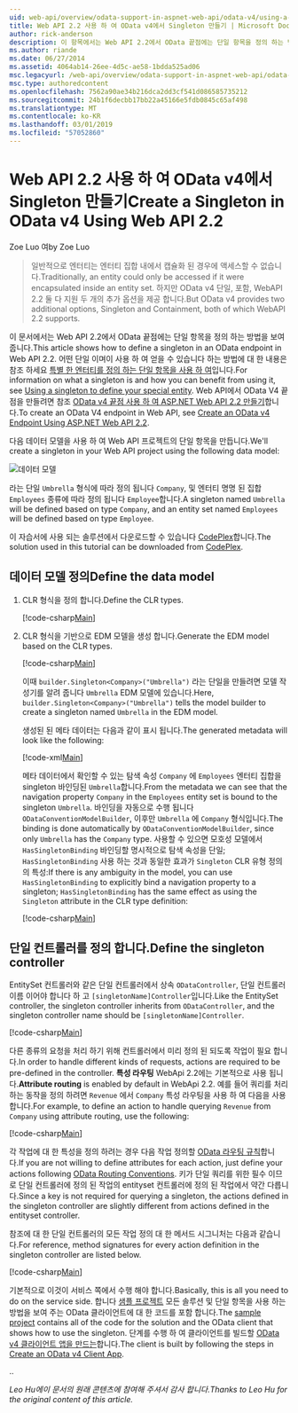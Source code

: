 ```yaml
---
uid: web-api/overview/odata-support-in-aspnet-web-api/odata-v4/using-a-singleton-in-an-odata-endpoint-in-web-api-22
title: Web API 2.2 사용 하 여 OData v4에서 Singleton 만들기 | Microsoft Docs
author: rick-anderson
description: 이 항목에서는 Web API 2.2에서 OData 끝점에는 단일 항목을 정의 하는 방법을 보여 줍니다.
ms.author: riande
ms.date: 06/27/2014
ms.assetid: 4064ab14-26ee-4d5c-ae58-1bdda525ad06
msc.legacyurl: /web-api/overview/odata-support-in-aspnet-web-api/odata-v4/using-a-singleton-in-an-odata-endpoint-in-web-api-22
msc.type: authoredcontent
ms.openlocfilehash: 7562a90ae34b216dca2dd3cf541d086585735212
ms.sourcegitcommit: 24b1f6decbb17bb22a45166e5fdb0845c65af498
ms.translationtype: MT
ms.contentlocale: ko-KR
ms.lasthandoff: 03/01/2019
ms.locfileid: "57052860"
---
```

<a name="create-a-singleton-in-odata-v4-using-web-api-22"></a><span data-ttu-id="566cf-103">Web API 2.2 사용 하 여 OData v4에서 Singleton 만들기</span><span class="sxs-lookup"><span data-stu-id="566cf-103">Create a Singleton in OData v4 Using Web API 2.2</span></span>
====================
<span data-ttu-id="566cf-104">Zoe Luo 여</span><span class="sxs-lookup"><span data-stu-id="566cf-104">by Zoe Luo</span></span>

> <span data-ttu-id="566cf-105">일반적으로 엔터티는 엔터티 집합 내에서 캡슐화 된 경우에 액세스할 수 없습니다.</span><span class="sxs-lookup"><span data-stu-id="566cf-105">Traditionally, an entity could only be accessed if it were encapsulated inside an entity set.</span></span> <span data-ttu-id="566cf-106">하지만 OData v4 단일, 포함, WebAPI 2.2 둘 다 지원 두 개의 추가 옵션을 제공 합니다.</span><span class="sxs-lookup"><span data-stu-id="566cf-106">But OData v4 provides two additional options, Singleton and Containment, both of which WebAPI 2.2 supports.</span></span>


<span data-ttu-id="566cf-107">이 문서에서는 Web API 2.2에서 OData 끝점에는 단일 항목을 정의 하는 방법을 보여 줍니다.</span><span class="sxs-lookup"><span data-stu-id="566cf-107">This article shows how to define a singleton in an OData endpoint in Web API 2.2.</span></span> <span data-ttu-id="566cf-108">어떤 단일 이며이 사용 하 여 얻을 수 있습니다 하는 방법에 대 한 내용은 참조 하세요 [특별 한 엔터티를 정의 하는 단일 항목을 사용 하 여](https://blogs.msdn.com/b/odatateam/archive/2014/03/05/use-singleton-to-define-your-special-entity.aspx)입니다.</span><span class="sxs-lookup"><span data-stu-id="566cf-108">For information on what a singleton is and how you can benefit from using it, see [Using a singleton to define your special entity](https://blogs.msdn.com/b/odatateam/archive/2014/03/05/use-singleton-to-define-your-special-entity.aspx).</span></span> <span data-ttu-id="566cf-109">Web API에서 OData V4 끝점을 만들려면 참조 [OData v4 끝점 사용 하 여 ASP.NET Web API 2.2 만들기](create-an-odata-v4-endpoint.md)합니다.</span><span class="sxs-lookup"><span data-stu-id="566cf-109">To create an OData V4 endpoint in Web API, see [Create an OData v4 Endpoint Using ASP.NET Web API 2.2](create-an-odata-v4-endpoint.md).</span></span> 

<span data-ttu-id="566cf-110">다음 데이터 모델을 사용 하 여 Web API 프로젝트의 단일 항목을 만듭니다.</span><span class="sxs-lookup"><span data-stu-id="566cf-110">We'll create a singleton in your Web API project using the following data model:</span></span>

![데이터 모델](using-a-singleton-in-an-odata-endpoint-in-web-api-22/_static/image1.png)

<span data-ttu-id="566cf-112">라는 단일 `Umbrella` 형식에 따라 정의 됩니다 `Company`, 및 엔터티 명명 된 집합 `Employees` 종류에 따라 정의 됩니다 `Employee`합니다.</span><span class="sxs-lookup"><span data-stu-id="566cf-112">A singleton named `Umbrella` will be defined based on type `Company`, and an entity set named `Employees` will be defined based on type `Employee`.</span></span>

<span data-ttu-id="566cf-113">이 자습서에 사용 되는 솔루션에서 다운로드할 수 있습니다 [CodePlex](http://aspnet.codeplex.com/sourcecontrol/latest#Samples/WebApi/OData/v4/ODataSingletonSample/)합니다.</span><span class="sxs-lookup"><span data-stu-id="566cf-113">The solution used in this tutorial can be downloaded from [CodePlex](http://aspnet.codeplex.com/sourcecontrol/latest#Samples/WebApi/OData/v4/ODataSingletonSample/).</span></span>

## <a name="define-the-data-model"></a><span data-ttu-id="566cf-114">데이터 모델 정의</span><span class="sxs-lookup"><span data-stu-id="566cf-114">Define the data model</span></span>

1. <span data-ttu-id="566cf-115">CLR 형식을 정의 합니다.</span><span class="sxs-lookup"><span data-stu-id="566cf-115">Define the CLR types.</span></span>

    [!code-csharp[Main](using-a-singleton-in-an-odata-endpoint-in-web-api-22/samples/sample1.cs)]
2. <span data-ttu-id="566cf-116">CLR 형식을 기반으로 EDM 모델을 생성 합니다.</span><span class="sxs-lookup"><span data-stu-id="566cf-116">Generate the EDM model based on the CLR types.</span></span>

    [!code-csharp[Main](using-a-singleton-in-an-odata-endpoint-in-web-api-22/samples/sample2.cs)]

    <span data-ttu-id="566cf-117">이때 `builder.Singleton<Company>("Umbrella")` 라는 단일을 만들려면 모델 작성기를 알려 줍니다 `Umbrella` EDM 모델에 있습니다.</span><span class="sxs-lookup"><span data-stu-id="566cf-117">Here, `builder.Singleton<Company>("Umbrella")` tells the model builder to create a singleton named `Umbrella` in the EDM model.</span></span>

    <span data-ttu-id="566cf-118">생성된 된 메타 데이터는 다음과 같이 표시 됩니다.</span><span class="sxs-lookup"><span data-stu-id="566cf-118">The generated metadata will look like the following:</span></span>

    [!code-xml[Main](using-a-singleton-in-an-odata-endpoint-in-web-api-22/samples/sample3.xml)]

    <span data-ttu-id="566cf-119">메타 데이터에서 확인할 수 있는 탐색 속성 `Company` 에 `Employees` 엔터티 집합을 singleton 바인딩된 `Umbrella`합니다.</span><span class="sxs-lookup"><span data-stu-id="566cf-119">From the metadata we can see that the navigation property `Company` in the `Employees` entity set is bound to the singleton `Umbrella`.</span></span> <span data-ttu-id="566cf-120">바인딩을 자동으로 수행 됩니다 `ODataConventionModelBuilder`, 이후만 `Umbrella` 에 `Company` 형식입니다.</span><span class="sxs-lookup"><span data-stu-id="566cf-120">The binding is done automatically by `ODataConventionModelBuilder`, since only `Umbrella` has the `Company` type.</span></span> <span data-ttu-id="566cf-121">사용할 수 있으면 모호성 모델에서 `HasSingletonBinding` 바인딩할 명시적으로 탐색 속성을 단일; `HasSingletonBinding` 사용 하는 것과 동일한 효과가 `Singleton` CLR 유형 정의의 특성:</span><span class="sxs-lookup"><span data-stu-id="566cf-121">If there is any ambiguity in the model, you can use `HasSingletonBinding` to explicitly bind a navigation property to a singleton; `HasSingletonBinding` has the same effect as using the `Singleton` attribute in the CLR type definition:</span></span>

    [!code-csharp[Main](using-a-singleton-in-an-odata-endpoint-in-web-api-22/samples/sample4.cs)]

## <a name="define-the-singleton-controller"></a><span data-ttu-id="566cf-122">단일 컨트롤러를 정의 합니다.</span><span class="sxs-lookup"><span data-stu-id="566cf-122">Define the singleton controller</span></span>

<span data-ttu-id="566cf-123">EntitySet 컨트롤러와 같은 단일 컨트롤러에서 상속 `ODataController`, 단일 컨트롤러 이름 이어야 합니다 하 고 `[singletonName]Controller`입니다.</span><span class="sxs-lookup"><span data-stu-id="566cf-123">Like the EntitySet controller, the singleton controller inherits from `ODataController`, and the singleton controller name should be `[singletonName]Controller`.</span></span>

[!code-csharp[Main](using-a-singleton-in-an-odata-endpoint-in-web-api-22/samples/sample5.cs)]

<span data-ttu-id="566cf-124">다른 종류의 요청을 처리 하기 위해 컨트롤러에서 미리 정의 된 되도록 작업이 필요 합니다.</span><span class="sxs-lookup"><span data-stu-id="566cf-124">In order to handle different kinds of requests, actions are required to be pre-defined in the controller.</span></span> <span data-ttu-id="566cf-125">**특성 라우팅** WebApi 2.2에는 기본적으로 사용 됩니다.</span><span class="sxs-lookup"><span data-stu-id="566cf-125">**Attribute routing** is enabled by default in WebApi 2.2.</span></span> <span data-ttu-id="566cf-126">예를 들어 쿼리를 처리 하는 동작을 정의 하려면 `Revenue` 에서 `Company` 특성 라우팅을 사용 하 여 다음을 사용 합니다.</span><span class="sxs-lookup"><span data-stu-id="566cf-126">For example, to define an action to handle querying `Revenue` from `Company` using attribute routing, use the following:</span></span>

[!code-csharp[Main](using-a-singleton-in-an-odata-endpoint-in-web-api-22/samples/sample6.cs)]

<span data-ttu-id="566cf-127">각 작업에 대 한 특성을 정의 하려는 경우 다음 작업 정의할 [OData 라우팅 규칙](../odata-routing-conventions.md)합니다.</span><span class="sxs-lookup"><span data-stu-id="566cf-127">If you are not willing to define attributes for each action, just define your actions following [OData Routing Conventions](../odata-routing-conventions.md).</span></span> <span data-ttu-id="566cf-128">키가 단일 쿼리를 위한 필수 이므로 단일 컨트롤러에 정의 된 작업의 entityset 컨트롤러에 정의 된 작업에서 약간 다릅니다.</span><span class="sxs-lookup"><span data-stu-id="566cf-128">Since a key is not required for querying a singleton, the actions defined in the singleton controller are slightly different from actions defined in the entityset controller.</span></span>

<span data-ttu-id="566cf-129">참조에 대 한 단일 컨트롤러의 모든 작업 정의 대 한 메서드 시그니처는 다음과 같습니다.</span><span class="sxs-lookup"><span data-stu-id="566cf-129">For reference, method signatures for every action definition in the singleton controller are listed below.</span></span>

[!code-csharp[Main](using-a-singleton-in-an-odata-endpoint-in-web-api-22/samples/sample7.cs)]

<span data-ttu-id="566cf-130">기본적으로 이것이 서비스 쪽에서 수행 해야 합니다.</span><span class="sxs-lookup"><span data-stu-id="566cf-130">Basically, this is all you need to do on the service side.</span></span> <span data-ttu-id="566cf-131">합니다 [샘플 프로젝트](http://aspnet.codeplex.com/sourcecontrol/latest#Samples/WebApi/OData/v4/ODataSingletonSample/) 모든 솔루션 및 단일 항목을 사용 하는 방법을 보여 주는 OData 클라이언트에 대 한 코드를 포함 합니다.</span><span class="sxs-lookup"><span data-stu-id="566cf-131">The [sample project](http://aspnet.codeplex.com/sourcecontrol/latest#Samples/WebApi/OData/v4/ODataSingletonSample/) contains all of the code for the solution and the OData client that shows how to use the singleton.</span></span> <span data-ttu-id="566cf-132">단계를 수행 하 여 클라이언트를 빌드할 [OData v4 클라이언트 앱을 만드는](create-an-odata-v4-client-app.md)합니다.</span><span class="sxs-lookup"><span data-stu-id="566cf-132">The client is built by following the steps in [Create an OData v4 Client App](create-an-odata-v4-client-app.md).</span></span>

<span data-ttu-id="566cf-133">.</span><span class="sxs-lookup"><span data-stu-id="566cf-133">.</span></span> 

<span data-ttu-id="566cf-134">*Leo Hu에이 문서의 원래 콘텐츠에 참여해 주셔서 감사 합니다.*</span><span class="sxs-lookup"><span data-stu-id="566cf-134">*Thanks to Leo Hu for the original content of this article.*</span></span>
